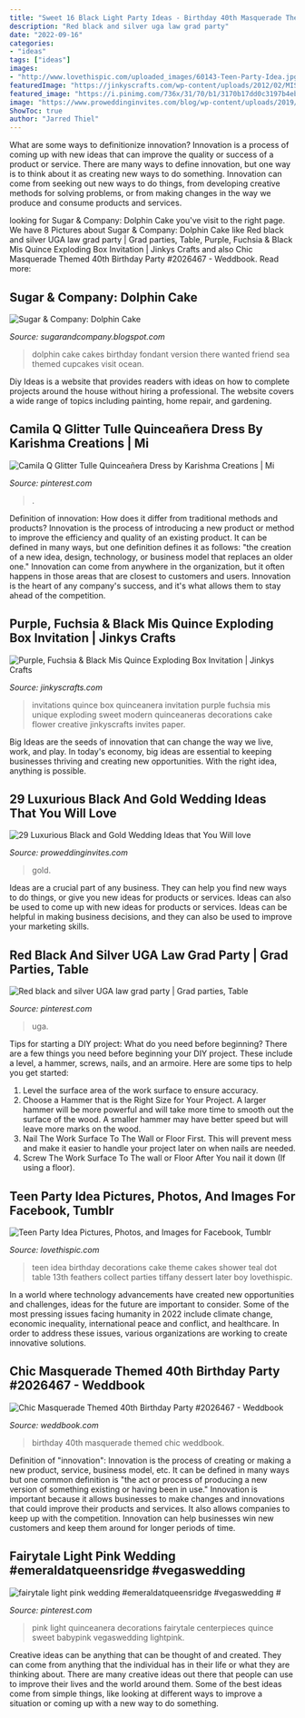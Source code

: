```yaml
---
title: "Sweet 16 Black Light Party Ideas - Birthday 40th Masquerade Themed Chic Weddbook"
description: "Red black and silver uga law grad party"
date: "2022-09-16"
categories:
- "ideas"
tags: ["ideas"]
images:
- "http://www.lovethispic.com/uploaded_images/60143-Teen-Party-Idea.jpg"
featuredImage: "https://jinkyscrafts.com/wp-content/uploads/2012/02/MIS-QUINCE-PURPLEBLACK-FUCHSIA5-1024x682.jpg"
featured_image: "https://i.pinimg.com/736x/31/70/b1/3170b17dd0c3197b4eb44fbbf8128aa5.jpg"
image: "https://www.proweddinginvites.com/blog/wp-content/uploads/2019/12/6-7.jpg"
ShowToc: true
author: "Jarred Thiel"
---
```



What are some ways to definitionize innovation?
Innovation is a process of coming up with new ideas that can improve the quality or success of a product or service. There are many ways to define innovation, but one way is to think about it as creating new ways to do something. Innovation can come from seeking out new ways to do things, from developing creative methods for solving problems, or from making changes in the way we produce and consume products and services.

	

		
looking for Sugar &amp; Company: Dolphin Cake you've visit to the right page. We have 8 Pictures about Sugar &amp; Company: Dolphin Cake like Red black and silver UGA law grad party | Grad parties, Table, Purple, Fuchsia &amp; Black Mis Quince Exploding Box Invitation | Jinkys Crafts and also Chic Masquerade Themed 40th Birthday Party #2026467 - Weddbook. Read more:
		
    
## Sugar &amp; Company: Dolphin Cake

<img loading=lazy src="http://2.bp.blogspot.com/-HathY5XgO5Y/UnjEBirvhvI/AAAAAAAAA3g/-aDgDKZYOD0/s1600/DSC_0362.jpg" onerror="this.onerror=null;this.src='https://tse3.mm.bing.net/th?id=OIP.Vtqh4FnTChpDAedi83J8TAHaLI&amp;pid=15.1';" alt="Sugar &amp; Company: Dolphin Cake">

_Source: sugarandcompany.blogspot.com_

>dolphin cake cakes birthday fondant version there wanted friend sea themed cupcakes visit ocean. 

	

Diy Ideas is a website that provides readers with ideas on how to complete projects around the house without hiring a professional. The website covers a wide range of topics including painting, home repair, and gardening. 

    
## Camila Q Glitter Tulle Quinceañera Dress By Karishma Creations | Mi

<img loading=lazy src="https://i.pinimg.com/736x/31/70/b1/3170b17dd0c3197b4eb44fbbf8128aa5.jpg" onerror="this.onerror=null;this.src='https://tse1.mm.bing.net/th?id=OIP.dhN5smnGgUXnUgos1PjC2AHaKD&amp;pid=15.1';" alt="Camila Q Glitter Tulle Quinceañera Dress by Karishma Creations | Mi">

_Source: pinterest.com_

>. 

	

Definition of innovation: How does it differ from traditional methods and products?
Innovation is the process of introducing a new product or method to improve the efficiency and quality of an existing product. It can be defined in many ways, but one definition defines it as follows: "the creation of a new idea, design, technology, or business model that replaces an older one." Innovation can come from anywhere in the organization, but it often happens in those areas that are closest to customers and users. Innovation is the heart of any company's success, and it's what allows them to stay ahead of the competition.

    
## Purple, Fuchsia &amp; Black Mis Quince Exploding Box Invitation | Jinkys Crafts

<img loading=lazy src="https://jinkyscrafts.com/wp-content/uploads/2012/02/MIS-QUINCE-PURPLEBLACK-FUCHSIA5-1024x682.jpg" onerror="this.onerror=null;this.src='https://tse1.mm.bing.net/th?id=OIP.4Stz5EWSElxi7zj0-29S-AHaE7&amp;pid=15.1';" alt="Purple, Fuchsia &amp; Black Mis Quince Exploding Box Invitation | Jinkys Crafts">

_Source: jinkyscrafts.com_

>invitations quince box quinceanera invitation purple fuchsia mis unique exploding sweet modern quinceaneras decorations cake flower creative jinkyscrafts invites paper. 

	

Big Ideas are the seeds of innovation that can change the way we live, work, and play. In today's economy, big ideas are essential to keeping businesses thriving and creating new opportunities. With the right idea, anything is possible.

    
## 29 Luxurious Black And Gold Wedding Ideas That You Will Love

<img loading=lazy src="https://www.proweddinginvites.com/blog/wp-content/uploads/2019/12/6-7.jpg" onerror="this.onerror=null;this.src='https://tse3.mm.bing.net/th?id=OIP.pF0UbOkNOTP-JswuIt2ePAHaMW&amp;pid=15.1';" alt="29 Luxurious Black and Gold Wedding Ideas that You Will love">

_Source: proweddinginvites.com_

>gold. 

	

Ideas are a crucial part of any business. They can help you find new ways to do things, or give you new ideas for products or services. Ideas can also be used to come up with new ideas for products or services. Ideas can be helpful in making business decisions, and they can also be used to improve your marketing skills.

    
## Red Black And Silver UGA Law Grad Party | Grad Parties, Table

<img loading=lazy src="https://i.pinimg.com/736x/bf/af/c4/bfafc41e5275800eddf2bcabd9bfd904.jpg" onerror="this.onerror=null;this.src='https://tse3.mm.bing.net/th?id=OIP.C_XGqkCmEuP6nKyriF-ptAHaJ3&amp;pid=15.1';" alt="Red black and silver UGA law grad party | Grad parties, Table">

_Source: pinterest.com_

>uga. 

	

Tips for starting a DIY project: What do you need before beginning?
There are a few things you need before beginning your DIY project. These include a level, a hammer, screws, nails, and an armoire. Here are some tips to help you get started:
1. Level the surface area of the work surface to ensure accuracy.
2. Choose a Hammer that is the Right Size for Your Project. A larger hammer will be more powerful and will take more time to smooth out the surface of the wood. A smaller hammer may have better speed but will leave more marks on the wood.
3. Nail The Work Surface To The Wall or Floor First. This will prevent mess and make it easier to handle your project later on when nails are needed.
4. Screw The Work Surface To The wall or Floor After You nail it down (If using a floor).

    
## Teen Party Idea Pictures, Photos, And Images For Facebook, Tumblr

<img loading=lazy src="http://www.lovethispic.com/uploaded_images/60143-Teen-Party-Idea.jpg" onerror="this.onerror=null;this.src='https://tse3.mm.bing.net/th?id=OIP.YGznUlWo09VMRSR1Thto1AHaFX&amp;pid=15.1';" alt="Teen Party Idea Pictures, Photos, and Images for Facebook, Tumblr">

_Source: lovethispic.com_

>teen idea birthday decorations cake theme cakes shower teal dot table 13th feathers collect parties tiffany dessert later boy lovethispic. 

	

In a world where technology advancements have created new opportunities and challenges, ideas for the future are important to consider. Some of the most pressing issues facing humanity in 2022 include climate change, economic inequality, international peace and conflict, and healthcare. In order to address these issues, various organizations are working to create innovative solutions.

    
## Chic Masquerade Themed 40th Birthday Party #2026467 - Weddbook

<img loading=lazy src="http://s4.weddbook.me/t1/2/0/2/2026467/chic-masquerade-themed-40th-birthday-party.jpg" onerror="this.onerror=null;this.src='https://tse4.mm.bing.net/th?id=OIP.OExJppwotBLBeCa-u7r3WQHaKt&amp;pid=15.1';" alt="Chic Masquerade Themed 40th Birthday Party #2026467 - Weddbook">

_Source: weddbook.com_

>birthday 40th masquerade themed chic weddbook. 

	

Definition of "innovation":
Innovation is the process of creating or making a new product, service, business model, etc. It can be defined in many ways but one common definition is "the act or process of producing a new version of something existing or having been in use." 
Innovation is important because it allows businesses to make changes and innovations that could improve their products and services. It also allows companies to keep up with the competition. Innovation can help businesses win new customers and keep them around for longer periods of time.

    
## Fairytale Light Pink Wedding #emeraldatqueensridge #vegaswedding #

<img loading=lazy src="https://i.pinimg.com/736x/a1/93/57/a19357a7430b47a5a86505971c02db9b--light-pink-weddings-blush-weddings.jpg" onerror="this.onerror=null;this.src='https://tse4.mm.bing.net/th?id=OIP.hoAsGnpk4TSUlq6PMnNnzgDHEs&amp;pid=15.1';" alt="fairytale light pink wedding #emeraldatqueensridge #vegaswedding #">

_Source: pinterest.com_

>pink light quinceanera decorations fairytale centerpieces quince sweet babypink vegaswedding lightpink. 

	

Creative ideas can be anything that can be thought of and created. They can come from anything that the individual has in their life or what they are thinking about. There are many creative ideas out there that people can use to improve their lives and the world around them. Some of the best ideas come from simple things, like looking at different ways to improve a situation or coming up with a new way to do something.

